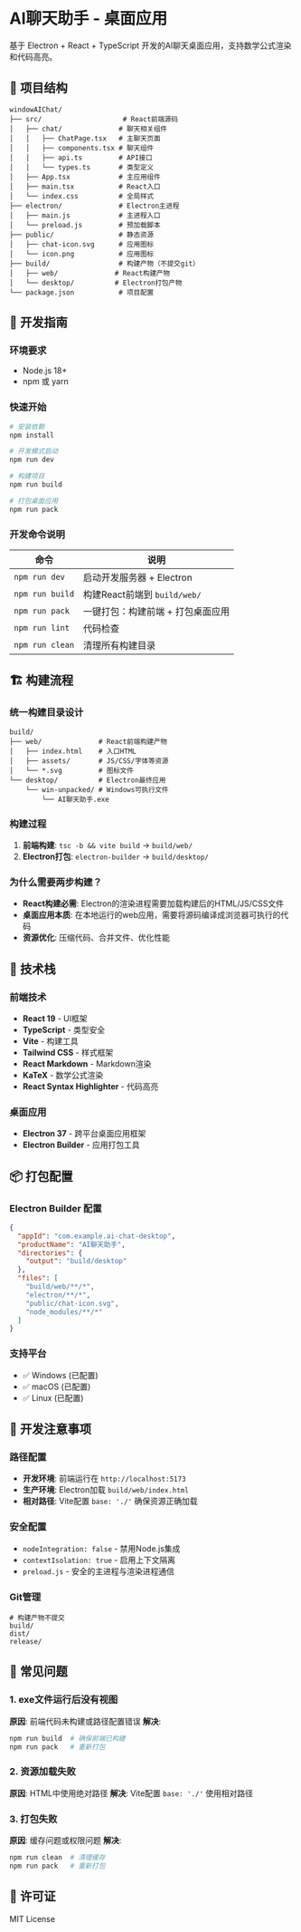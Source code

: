 # AI聊天助手 - 桌面应用

基于 Electron + React + TypeScript 开发的AI聊天桌面应用，支持数学公式渲染和代码高亮。

## 📁 项目结构

```
windowAIChat/
├── src/                    # React前端源码
│   ├── chat/              # 聊天相关组件
│   │   ├── ChatPage.tsx   # 主聊天页面
│   │   ├── components.tsx # 聊天组件
│   │   ├── api.ts         # API接口
│   │   └── types.ts       # 类型定义
│   ├── App.tsx            # 主应用组件
│   ├── main.tsx           # React入口
│   └── index.css          # 全局样式
├── electron/              # Electron主进程
│   ├── main.js            # 主进程入口
│   └── preload.js         # 预加载脚本
├── public/                # 静态资源
│   ├── chat-icon.svg      # 应用图标
│   └── icon.png           # 应用图标
├── build/                 # 构建产物（不提交git）
│   ├── web/              # React构建产物
│   └── desktop/          # Electron打包产物
└── package.json           # 项目配置
```

## 🚀 开发指南

### 环境要求
- Node.js 18+
- npm 或 yarn

### 快速开始

```bash
# 安装依赖
npm install

# 开发模式启动
npm run dev

# 构建项目
npm run build

# 打包桌面应用
npm run pack
```

### 开发命令说明

| 命令 | 说明 |
|------|------|
| `npm run dev` | 启动开发服务器 + Electron |
| `npm run build` | 构建React前端到 `build/web/` |
| `npm run pack` | 一键打包：构建前端 + 打包桌面应用 |
| `npm run lint` | 代码检查 |
| `npm run clean` | 清理所有构建目录 |

## 🏗️ 构建流程

### 统一构建目录设计
```
build/
├── web/              # React前端构建产物
│   ├── index.html    # 入口HTML
│   ├── assets/       # JS/CSS/字体等资源
│   └── *.svg         # 图标文件
└── desktop/          # Electron最终应用
    └── win-unpacked/ # Windows可执行文件
        └── AI聊天助手.exe
```

### 构建过程
1. **前端构建**: `tsc -b && vite build` → `build/web/`
2. **Electron打包**: `electron-builder` → `build/desktop/`

### 为什么需要两步构建？
- **React构建必需**: Electron的渲染进程需要加载构建后的HTML/JS/CSS文件
- **桌面应用本质**: 在本地运行的web应用，需要将源码编译成浏览器可执行的代码
- **资源优化**: 压缩代码、合并文件、优化性能

## 🔧 技术栈

### 前端技术
- **React 19** - UI框架
- **TypeScript** - 类型安全
- **Vite** - 构建工具
- **Tailwind CSS** - 样式框架
- **React Markdown** - Markdown渲染
- **KaTeX** - 数学公式渲染
- **React Syntax Highlighter** - 代码高亮

### 桌面应用
- **Electron 37** - 跨平台桌面应用框架
- **Electron Builder** - 应用打包工具

## 📦 打包配置

### Electron Builder 配置
```json
{
  "appId": "com.example.ai-chat-desktop",
  "productName": "AI聊天助手",
  "directories": {
    "output": "build/desktop"
  },
  "files": [
    "build/web/**/*",
    "electron/**/*",
    "public/chat-icon.svg",
    "node_modules/**/*"
  ]
}
```

### 支持平台
- ✅ Windows (已配置)
- ✅ macOS (已配置)
- ✅ Linux (已配置)

## 🎯 开发注意事项

### 路径配置
- **开发环境**: 前端运行在 `http://localhost:5173`
- **生产环境**: Electron加载 `build/web/index.html`
- **相对路径**: Vite配置 `base: './'` 确保资源正确加载

### 安全配置
- `nodeIntegration: false` - 禁用Node.js集成
- `contextIsolation: true` - 启用上下文隔离
- `preload.js` - 安全的主进程与渲染进程通信

### Git管理
```gitignore
# 构建产物不提交
build/
dist/
release/
```

## 🐛 常见问题

### 1. exe文件运行后没有视图
**原因**: 前端代码未构建或路径配置错误
**解决**: 
```bash
npm run build  # 确保前端已构建
npm run pack   # 重新打包
```

### 2. 资源加载失败
**原因**: HTML中使用绝对路径
**解决**: Vite配置 `base: './'` 使用相对路径

### 3. 打包失败
**原因**: 缓存问题或权限问题
**解决**:
```bash
npm run clean  # 清理缓存
npm run pack   # 重新打包
```

## 📄 许可证

MIT License
